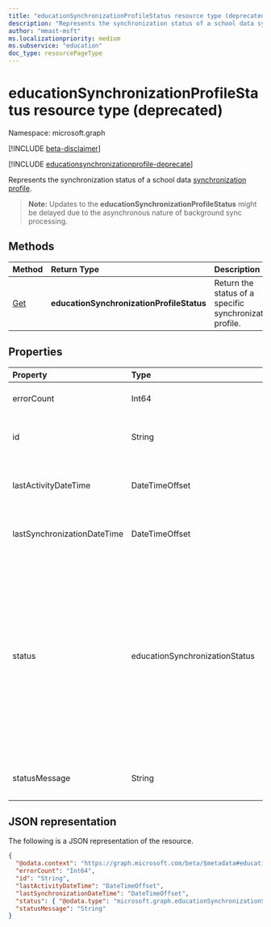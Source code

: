 ```yaml
---
title: "educationSynchronizationProfileStatus resource type (deprecated)"
description: "Represents the synchronization status of a school data synchronization profile."
author: "mmast-msft"
ms.localizationpriority: medium
ms.subservice: "education"
doc_type: resourcePageType
---
```


# educationSynchronizationProfileStatus resource type (deprecated)

Namespace: microsoft.graph

[!INCLUDE [beta-disclaimer](../../includes/beta-disclaimer.md)]

[!INCLUDE [educationsynchronizationprofile-deprecate](../includes/education-deprecate-educationsynchronizationprofile.md)]

Represents the synchronization status of a school data [synchronization profile](educationsynchronizationprofile.md).

> **Note:** Updates to the **educationSynchronizationProfileStatus** might be delayed due to the asynchronous nature of background sync processing.

## Methods

| Method                                                                      | Return Type                               | Description                                              |
| :-------------------------------------------------------------------------- | :---------------------------------------- | :------------------------------------------------------- |
| [Get](../api/educationsynchronizationprofilestatus-get.md) | **educationSynchronizationProfileStatus** | Return the status of a specific synchronization profile. |

## Properties

| Property                    | Type                           | Description                                                                                                              |
| :-------------------------- | :----------------------------- | :----------------------------------------------------------------------------------------------------------------------- |
| errorCount | Int64                 | Number of errors during synchronization.                                        |
| id                          | String                         | The unique identifier for the resource. Read-only.                                                                      |
| lastActivityDateTime | DateTimeOffset                 | Date and time when most recent changes were observed in the profile.                                        |
| lastSynchronizationDateTime | DateTimeOffset                 | Date and time of the most recent successful synchronization.                                        |
| status                      | educationSynchronizationStatus | The status of a sync. The possible values are: `paused`, `inProgress`, `success`, `error`, `validationError`, `quarantined`, `unknownFutureValue`, `extracting`, `validating`. Note that you must use the `Prefer: include-unknown-enum-members` request header to get the following values in this [evolvable enum](/graph/best-practices-concept#handling-future-members-in-evolvable-enumerations): `extracting`, `validating`.|
| statusMessage | String                 | Status message for the synchronization stage of the current profile.                                        |


## JSON representation

The following is a JSON representation of the resource.

<!-- {
  "blockType": "resource",
  "optionalProperties": [

  ],
  "@odata.type": "microsoft.graph.educationSynchronizationProfileStatus"
}-->

```json
{
  "@odata.context": "https://graph.microsoft.com/beta/$metadata#education/synchronizationProfiles/{id}/profileStatus/$entity",
  "errorCount": "Int64",
  "id": "String",
  "lastActivityDateTime": "DateTimeOffset",
  "lastSynchronizationDateTime": "DateTimeOffset",
  "status": { "@odata.type": "microsoft.graph.educationSynchronizationStatus" },
  "statusMessage": "String"
}
```
